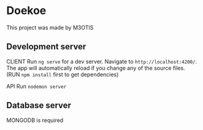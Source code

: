 # Doekoe

This project was made by M3OTIS

## Development server

CLIENT
Run `ng serve` for a dev server. Navigate to `http://localhost:4200/`. The app will automatically reload if you change any of the source files.
(RUN `npm install` first to get dependencies)

API
Run `nodemon server`

## Database server
MONGODB is required